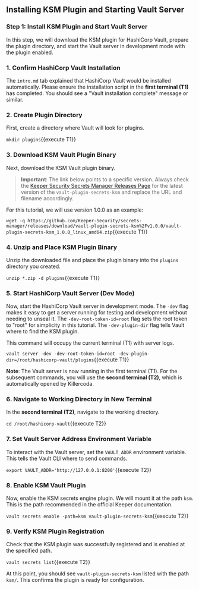 ## Installing KSM Plugin and Starting Vault Server

### Step 1: Install KSM Plugin and Start Vault Server

In this step, we will download the KSM plugin for HashiCorp Vault, prepare the plugin directory, and start the Vault server in development mode with the plugin enabled.

### 1. Confirm HashiCorp Vault Installation

The `intro.md` tab explained that HashiCorp Vault would be installed automatically. Please ensure the installation script in the **first terminal (T1)** has completed. You should see a "Vault installation complete" message or similar.

### 2. Create Plugin Directory

First, create a directory where Vault will look for plugins.

`mkdir plugins`{{execute T1}}

### 3. Download KSM Vault Plugin Binary

Next, download the KSM Vault plugin binary. 

> **Important**: The link below points to a specific version. Always check the [Keeper Security Secrets Manager Releases Page](https://github.com/Keeper-Security/secrets-manager/releases?q=vault-plugin-secrets-ksm&expanded=true) for the latest version of the `vault-plugin-secrets-ksm` and replace the URL and filename accordingly.

For this tutorial, we will use version 1.0.0 as an example:

`wget -q https://github.com/Keeper-Security/secrets-manager/releases/download/vault-plugin-secrets-ksm%2Fv1.0.0/vault-plugin-secrets-ksm_1.0.0_linux_amd64.zip`{{execute T1}}

### 4. Unzip and Place KSM Plugin Binary

Unzip the downloaded file and place the plugin binary into the `plugins` directory you created.

`unzip *.zip -d plugins`{{execute T1}}

### 5. Start HashiCorp Vault Server (Dev Mode)

Now, start the HashiCorp Vault server in development mode. The `-dev` flag makes it easy to get a server running for testing and development without needing to unseal it. The `-dev-root-token-id=root` flag sets the root token to "root" for simplicity in this tutorial. The `-dev-plugin-dir` flag tells Vault where to find the KSM plugin.

This command will occupy the current terminal (T1) with server logs.

`vault server -dev -dev-root-token-id=root -dev-plugin-dir=/root/hashicorp-vault/plugins`{{execute T1}}

**Note**: The Vault server is now running in the first terminal (T1). For the subsequent commands, you will use the **second terminal (T2)**, which is automatically opened by Killercoda.

### 6. Navigate to Working Directory in New Terminal

In the **second terminal (T2)**, navigate to the working directory.

`cd /root/hashicorp-vault`{{execute T2}}

### 7. Set Vault Server Address Environment Variable

To interact with the Vault server, set the `VAULT_ADDR` environment variable. This tells the Vault CLI where to send commands.

`export VAULT_ADDR='http://127.0.0.1:8200'`{{execute T2}}

### 8. Enable KSM Vault Plugin

Now, enable the KSM secrets engine plugin. We will mount it at the path `ksm`. This is the path recommended in the official Keeper documentation.

`vault secrets enable -path=ksm vault-plugin-secrets-ksm`{{execute T2}}

### 9. Verify KSM Plugin Registration

Check that the KSM plugin was successfully registered and is enabled at the specified path.

`vault secrets list`{{execute T2}}

At this point, you should see `vault-plugin-secrets-ksm` listed with the path `ksm/`. This confirms the plugin is ready for configuration.
